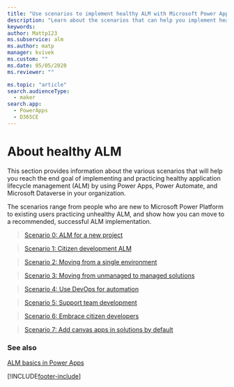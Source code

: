 ```yaml
---
title: "Use scenarios to implement healthy ALM with Microsoft Power Apps"
description: "Learn about the scenarios that can help you implement healthy application lifecycle management (ALM) by using Microsoft Power Apps and Power Automate."
keywords: 
author: Mattp123
ms.subservice: alm
ms.author: matp
manager: kvivek
ms.custom: ""
ms.date: 05/05/2020
ms.reviewer: ""

ms.topic: "article"
search.audienceType: 
  - maker
search.app: 
  - PowerApps
  - D365CE
---
```


# About healthy ALM 
This section provides information about the various scenarios that will help you reach the end goal of implementing and practicing healthy application lifecycle management (ALM) by using Power Apps, Power Automate, and Microsoft Dataverse in your organization. 

The scenarios range from people who are new to Microsoft Power Platform to existing users practicing unhealthy ALM, and show how you can move to a recommended, successful ALM implementation. 

> [Scenario 0: ALM for a new project](new-project-alm.md)

> [Scenario 1: Citizen development ALM](citizen-dev-alm.md)

> [Scenario 2: Moving from a single environment](move-from-single-env-alm.md)

> [Scenario 3: Moving from unmanaged to managed solutions](move-from-unmanaged-managed-alm.md)

> [Scenario 4: Use DevOps for automation](use-devops-automated-alm.md)

> [Scenario 5: Support team development](team-development-alm.md)

> [Scenario 6: Embrace citizen developers](embrace-citizen-devs.md)

> [Scenario 7: Add canvas apps in solutions by default](canvas-apps-solution-default.md)

### See also
[ALM basics in Power Apps](basics-alm.md)


[!INCLUDE[footer-include](../includes/footer-banner.md)]
